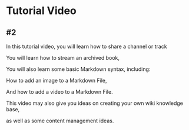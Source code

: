 # Tutorial  Video
## #2

In this tutorial video, you will learn how to share a channel or track

You will learn how to stream an archived book,

You will also learn some basic Markdown syntax, including:

How to add an image to a Markdown File,

And how to add a video to a Markdown File.  

This video may also give you ideas on creating your own wiki knowledge base,

as well as some content management ideas.
